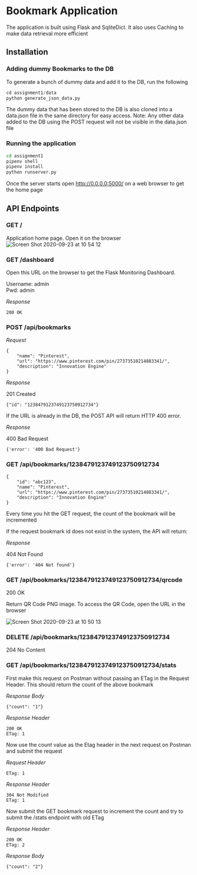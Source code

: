 # Bookmark Application
The application is built using Flask and SqliteDict. It also uses Caching to make data retrieval more efficient

## Installation

### Adding dummy Bookmarks to the DB
To generate a bunch of dummy data and add it to the DB, run the following
```python
cd assignment1/data
python generate_json_data.py
```
The dummy data that has been stored to the DB is also cloned into a data.json file in the same directory for easy access. Note: Any other data added to the DB using the POST request will not be visible in the data.json file

### Running the application
```bash
cd assignment1
pipenv shell
pipenv install
python runserver.py
```
Once the server starts open http://0.0.0.0:5000/ on a web browser to get the home page


## API Endpoints

### GET /
Application home page. Open it on the browser
![Screen Shot 2020-09-23 at 10 54 12](https://user-images.githubusercontent.com/9063088/94050461-261df380-fd8b-11ea-9479-010b14a9f2d2.png)

### GET /dashboard

Open this URL on the browser to get the Flask Monitoring Dashboard.

Username: admin </br>
Pwd: admin

_Response_

```
200 OK
```

### POST /api/bookmarks

_Request_

```
{
    "name": "Pinterest",
    "url": "https://www.pinterest.com/pin/27373510214883341/",
    "description": "Innovation Engine"
}
```

_Response_

201 Created

```
{"id": "1238479123749123750912734"}
```

If the URL is already in the DB, the POST API will return HTTP 400 error.

_Response_

400 Bad Request

```
{'error': '400 Bad Request'}
```

### GET /api/bookmarks/1238479123749123750912734

```
{
    "id": "abc123",
    "name": "Pinterest",
    "url": "https://www.pinterest.com/pin/27373510214883341/",
    "description": "Innovation Engine"
}
```
Every time you hit the GET request, the count of the bookmark will be incremented

If the request bookmark id does not exist in the system, the API will return:

_Response_

404 Not Found
```
{'error': '404 Not found'}
```

### GET /api/bookmarks/1238479123749123750912734/qrcode

200 OK

Return QR Code PNG image. To access the QR Code, open the URL in the browser

![Screen Shot 2020-09-23 at 10 50 13](https://user-images.githubusercontent.com/9063088/94050081-a132da00-fd8a-11ea-8545-5ce9ff757087.png)

### DELETE /api/bookmarks/1238479123749123750912734

204 No Content

### GET /api/bookmarks/1238479123749123750912734/stats

First make this request on Postman without passing an ETag in the Request Header. This should return the count of the above bookmark

_Response Body_

```
{"count": "1"}
```
_Response Header_

```
200 OK
ETag: 1
```

Now use the count value as the Etag header in the next request on Postman and submit the request

_Request Header_

```
ETag: 1
```

_Response Header_

```
304 Not Modified
ETag: 1
```

Now submit the GET bookmark request to increment the count and try to submit the /stats endpoint with old ETag

_Response Header_
```
200 OK
ETag: 2
```
_Response Body_
```
{"count": "2"}
```
